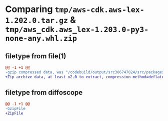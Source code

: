 # Comparing `tmp/aws-cdk.aws-lex-1.202.0.tar.gz` & `tmp/aws_cdk.aws_lex-1.203.0-py3-none-any.whl.zip`

## filetype from file(1)

```diff
@@ -1 +1 @@
-gzip compressed data, was "/codebuild/output/src306747024/src/packages/@aws-cdk/aws-lex/dist/python/aws-cdk.aws-lex-1.202.0.tar", last modified: Fri May 19 23:12:49 2023, max compression
+Zip archive data, at least v2.0 to extract, compression method=deflate
```

## filetype from diffoscope

```diff
@@ -1 +1 @@
-GzipFile
+ZipFile
```

